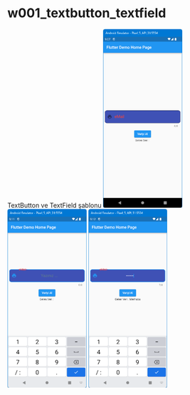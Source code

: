 # w001_textbutton_textfield

TextButton ve TextField şablonu
<img src="https://github.com/VedatBiner/flutter-codes/blob/master/widgets_templates/w001_textbutton_textfield/screen_shots/img-01.png" height="400em"/>
<img src="https://github.com/VedatBiner/flutter-codes/blob/master/widgets_templates/w001_textbutton_textfield/screen_shots/img-02.png" height="400em"/>
<img src="https://github.com/VedatBiner/flutter-codes/blob/master/widgets_templates/w001_textbutton_textfield/screen_shots/img-03.png" height="400em"/>
